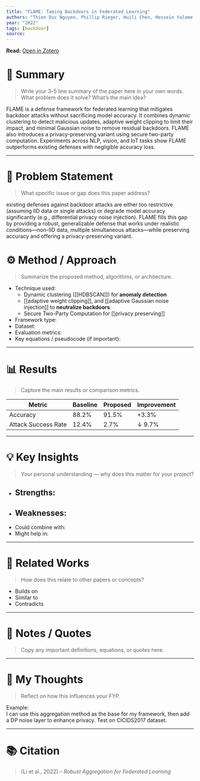 ```yaml
---
title: "FLAME: Taming Backdoors in Federated Learning"
authors: "Thien Duc Nguyen, Phillip Rieger, Huili Chen, Hossein Yalame, Helen Möllering, Hossein Fereidooni, Samuel Marchal, Markus Miettinen, Azalia Mirhoseini, Shaza Zeitouni, Farinaz Koushanfar, Ahmad-Reza Sadeghi, Thomas Schneider"
year: "2022"
tags: [backdoor]
source: 
---
```

**Read:** [Open in Zotero](zotero://select/items/2_2ZZ84AUU)

# 🧠 Summary
> Write your 3–5 line summary of the paper here in your own words.  
> What problem does it solve? What’s the main idea?

FLAME is a defense framework for federated learning that mitigates backdoor attacks without sacrificing model accuracy. It combines dynamic clustering to detect malicious updates, adaptive weight clipping to limit their impact, and minimal Gaussian noise to remove residual backdoors. FLAME also introduces a privacy-preserving variant using secure two-party computation. Experiments across NLP, vision, and IoT tasks show FLAME outperforms existing defenses with negligible accuracy loss.

---

# 🎯 Problem Statement
> What specific issue or gap does this paper address?

 existing defenses against backdoor attacks are either too restrictive (assuming IID data or single attacks) or degrade model accuracy significantly (e.g., differential privacy noise injection). FLAME fills this gap by providing a robust, generalizable defense that works under realistic conditions—non-IID data, multiple simultaneous attacks—while preserving accuracy and offering a privacy-preserving variant.

# ⚙️ Method / Approach
> Summarize the proposed method, algorithms, or architecture.

- Technique used:  
	- Dynamic clustering ([[HDBSCAN]]) for **anomaly detection**
	- [[adaptive weight clipping]], and [[adaptive Gaussian noise injection]] to **neutralize backdoors**.
	- Secure Two-Party Computation for [[privacy preserving]]
- Framework type:  
- Dataset:  
- Evaluation metrics:  
- Key equations / pseudocode (if important):

---

# 📊 Results
> Capture the main results or comparison metrics.

| Metric | Baseline | Proposed | Improvement |
|---------|-----------|----------|--------------|
| Accuracy | 88.2% | 91.5% | +3.3% |
| Attack Success Rate | 12.4% | 2.7% | ↓ 9.7% |

---

# 💡 Key Insights
> Your personal understanding — why does this matter for your project?

- Strengths:  
  - 
- Weaknesses:  
  - 
- Could combine with: 
- Might help in: 

---

# 🧩 Related Works
> How does this relate to other papers or concepts?

- Builds on 
- Similar to 
- Contradicts 

---

# 💬 Notes / Quotes
> Copy any important definitions, equations, or quotes here.

---

# 🧠 My Thoughts
> Reflect on how this influences your FYP.

Example:  
I can use this aggregation method as the base for my framework, then add a DP noise layer to enhance privacy. Test on CICIDS2017 dataset.

---

# 📚 Citation
> (Li et al., 2022) – *Robust Aggregation for Federated Learning*